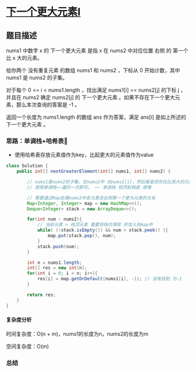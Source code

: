# [下一个更大元素I](下一个更大元素I"[题目地址](https://leetcode.cn/problems/next-greater-element-i/description/)")

## 题目描述
nums1 中数字 x 的 下一个更大元素 是指 x 在 nums2 中对应位置 右侧 的 第一个 比 x 大的元素。

给你两个 没有重复元素 的数组 nums1 和 nums2 ，下标从 0 开始计数，其中nums1 是 nums2 的子集。

对于每个 0 <= i < nums1.length ，找出满足 nums1[i] == nums2[j] 的下标 j ，并且在 nums2 确定 nums2[j] 的 下一个更大元素 。如果不存在下一个更大元素，那么本次查询的答案是 -1 。

返回一个长度为 nums1.length 的数组 ans 作为答案，满足 ans[i] 是如上所述的 下一个更大元素 。

### 思路：单调栈+哈希表🌟

- 使用哈希表存放元素值作为key，比起更大的元素值作为value

```java
class Solution {
    public int[] nextGreaterElement(int[] nums1, int[] nums2) {

        // nums1是nums2的子集，在nums2中 找nums1[i]，然后看是否存在比其大的元素
        // 使用单调栈——遍历一次即可。 —— 单调栈 栈顶到栈底 递增

        // 需要通过Map处理nums2中各元素及右侧第一个更大元素的关系
        Map<Integer, Integer> map = new HashMap<>();
        Deque<Integer> stack = new ArrayDeque<>();

        for(int num : nums2){
            // 当前元素 > 栈顶元素 需要将栈内清除 并加入到map中
            while( (!stack.isEmpty()) && num > stack.peek() ){
                map.put(stack.pop(), num);
            }
            stack.push(num);
        }

        int n = nums1.length;
        int[] res = new int[n];
        for(int i = 0; i < n; i++){
            res[i] = map.getOrDefault(nums1[i], -1); // 没有找到 为-1
        }

        return res;
    }
}
```

#### 复杂度分析
时间复杂度：O(n + m)，nums1的长度为n，nums2的长度为m

空间复杂度：O(m)

### 总结
